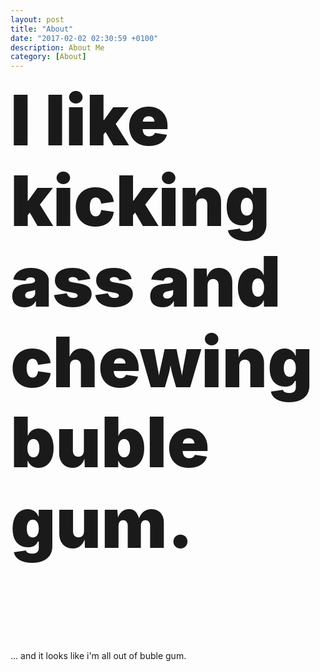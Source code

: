 ```yaml
---
layout: post
title: "About"
date: "2017-02-02 02:30:59 +0100"
description: About Me
category: [About]
---
```

<div style="margin-bottom: 10em;"><span style="font-size: 8em; font-weight: 900; line-height: 1.15em;">I like kicking ass and chewing buble gum.</span></div>

... and it looks like i'm all out of buble gum.
